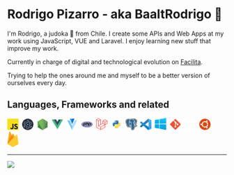 # Rodrigo Pizarro - aka BaaltRodrigo 👾

I'm Rodrigo, a judoka 🥋 from Chile. I create some APIs and Web Apps at my work using JavaScript, VUE and Laravel. I enjoy learning new stuff that improve my work.

Currently in charge of digital and technological evolution on [Facilita][facilita].

Trying to help the ones around me and myself to be a better version of ourselves every day.

## Languages, Frameworks and related

[<img style="margin-right: 4px" alt="JavaScript" width="26px" src="./icons/javascript-1200px.png" />][nodejs]
[<img style="margin-right: 4px" alt="Electron" width="26px" src="./icons/electron-framework-1024px.png" />][electron]
[<img style="margin-right: 4px" alt="NodeJS" width="26px" src="./icons/nodejs.png" />][nodejs]
[<img style="margin-right: 4px" alt="VUE" width="26px" src="./icons/vue.png" />][vuejs]
[<img style="margin-right: 4px" alt="Vuetify" width="26px" src="./icons/vuetify.png" />][vuetify]
[<img style="margin-right: 4px" alt="PHP" width="26px" src="./icons/php.png" />][php]
[<img style="margin-right: 4px" alt="Laravel" width="26px" src="./icons/laravel-1200px.png" />][laravel]
[<img style="margin-right: 4px" alt="Python" width="26px" src="./icons/python.png" />][python]
[<img style="margin-right: 4px" alt="PostgreSQL" width="26px" src="./icons/postgresql.png" />][psql]
[<img style="margin-right: 4px" alt="Visual Studio Code" width="26px" src="./icons/visual-studio-code-1024px.png" />][vscode]
[<img style="margin-right: 4px" alt="windows" width="26px" src="./icons/windows-logo-2012.png" />][microsoft]
[<img style="margin-right: 4px" alt="git" width="26px" src="./icons/git-1024px.png" />][githubprofile]
[<img style="margin-right: 4px" alt="git" width="26px" src="./icons/github-mark-white.png" />][githubprofile]
[<img style="margin-right: 4px" alt="ubuntu" width="26px" src="./icons/ubuntu.png" />][ubuntu]
[<img style="margin-right: 4px" alt="git" width="26px" src="./icons/firebase-logo-logomark.png" />][firebase]

[facilita]: https://www.facilita.cl/
[vscode]: https://code.visualstudio.com/
[nodejs]: https://nodejs.org/en/
[electron]: https://www.electronjs.org/
[vuejs]: https://vuejs.org/
[vuetify]: https://vuetifyjs.com/en/
[githubprofile]: https://github.com/baaltrodrigo/
[php]: https://www.php.net/
[laravel]: https://laravel.com/
[python]: https://www.python.org/
[psql]: https://www.postgresql.org/
[ubuntu]: https://ubuntu.com/
[microsoft]: https://www.microsoft.com/
[firebase]: https://firebase.google.com/

---
<img src="https://hits-app.vercel.app/hits?url=https://github.com/BaaltRodrigo&bgRight=6a00b5" />

